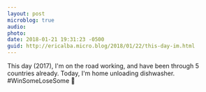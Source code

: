 ```yaml
---
layout: post
microblog: true
audio: 
photo: 
date: 2018-01-21 19:31:23 -0500
guid: http://ericalba.micro.blog/2018/01/22/this-day-im.html
---
```

This day (2017), I'm on the road working, and have been through 5 countries already. 
Today, I'm home unloading dishwasher. #WinSomeLoseSome
🤔
